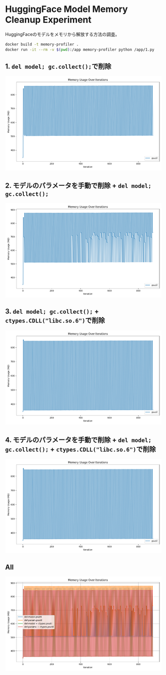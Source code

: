 # HuggingFace Model Memory Cleanup Experiment

HuggingFaceのモデルをメモリから解放する方法の調査。

```bash
docker build -t memory-profiler .
docker run -it --rm -v $(pwd):/app memory-profiler python /app/1.py
```

## 1. `del model; gc.collect();`で削除

![1](figs/2048m/memory_usage_1.png)

## 2. モデルのパラメータを手動で削除 + `del model; gc.collect();`

![2](figs/2048m/memory_usage_2.png)

## 3. `del model; gc.collect();` + `ctypes.CDLL("libc.so.6")`で削除

![3](figs/2048m/memory_usage_3.png)

## 4. モデルのパラメータを手動で削除 + `del model; gc.collect();` + `ctypes.CDLL("libc.so.6")`で削除

![4](figs/2048m/memory_usage_4.png)

## All

![all](figs/2048m/memory_usage_all.png)
